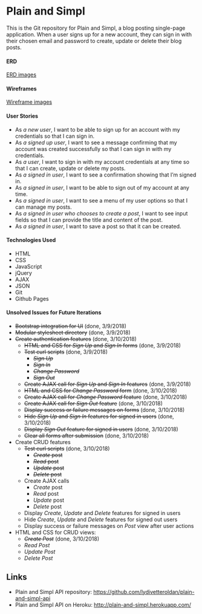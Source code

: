
# Plain and Simpl
This is the Git repository for Plain and Simpl, a blog posting single-page application. When a user signs up for a new account, they can sign in with their chosen email and password to create, update or delete their blog posts.

#### ERD
[ERD images](https://imgur.com/a/oVoGR)

#### Wireframes
[Wireframe images](https://imgur.com/a/4DSD7)

#### User Stories
- As _a new user_, I want to be able to sign up for an account with my credentials so that I can sign in.
- As _a signed up user_, I want to see a message confirming that my account was created successfully so that I can sign in with my credentials.
- As _a user_, I want to sign in with my account credentials at any time so that I can create, update or delete my posts.
- As _a signed in user_, I want to see a confirmation showing that I’m signed in.
- As _a signed in user_, I want to be able to sign out of my account at any time.
- As _a signed in user_, I want to see a menu of my user options so that I can manage my posts.
- As _a signed in user who chooses to create a post_, I want to see input fields so that I can provide the title and content of the post.
- As _a signed in user_, I want to save a post so that it can be created.

#### Technologies Used
- HTML
- CSS
- JavaScript
- jQuery
- AJAX
- JSON
- Git
- Github Pages

#### Unsolved Issues for Future Iterations
- ~~Bootstrap integration for UI~~ (done, 3/9/2018)
- ~~Modular stylesheet directory~~ (done, 3/9/2018)
- ~~Create authentication features~~ (done, 3/10/2018)
  - ~~HTML and CSS for _Sign Up_ and _Sign In_ forms~~ (done, 3/9/2018)
  - ~~Test curl scripts~~ (done, 3/9/2018)
    - ~~_Sign Up_~~
    - ~~_Sign In_~~
    - ~~_Change Password_~~
    - ~~_Sign Out_~~
  - ~~Create AJAX call for _Sign Up_ and _Sign In_ features~~ (done, 3/9/2018)
  - ~~HTML and CSS for _Change Password_ form~~ (done, 3/10/2018)
  - ~~Create AJAX call for _Change Password_ feature~~ (done, 3/10/2018)
  - ~~Create AJAX call for _Sign Out_ feature~~ (done, 3/10/2018)
  - ~~Display success or failure messages on forms~~ (done, 3/10/2018)
  - ~~Hide _Sign Up_ and _Sign In_ features for signed in users~~ (done, 3/10/2018)
  - ~~Display _Sign Out_ feature for signed in users~~ (done, 3/10/2018)
  - ~~Clear all forms after submission~~ (done, 3/10/2018)
- Create CRUD features
  - ~~Test curl scripts~~ (done, 3/10/2018)
    - ~~_Create_ post~~
    - ~~_Read_ post~~
    - ~~_Update_ post~~
    - ~~_Delete_ post~~
  - Create AJAX calls
    - _Create_ post
    - _Read_ post
    - _Update_ post
    - _Delete_ post
  - Display _Create_, _Update_ and _Delete_ features for signed in users
  - Hide _Create_, _Update_ and _Delete_ features for signed out users
  - Display success or failure messages on _Post_ view after user actions
- HTML and CSS for CRUD views:
  - ~~_Create Post_~~ (done, 3/10/2018)
  - _Read Post_
  - _Update Post_
  - _Delete Post_

## Links
- Plain and Simpl API repository: https://github.com/lydivetteroldan/plain-and-simpl-api
- Plain and Simpl API on Heroku: http://plain-and-simpl.herokuapp.com/
